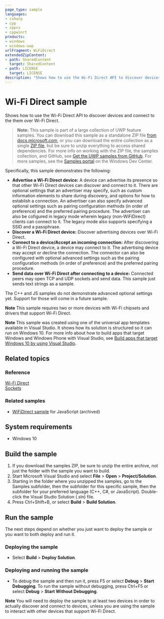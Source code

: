 ```yaml
---
page_type: sample
languages:
- csharp
- cpp
- cppcx
- cppwinrt
products:
- windows
- windows-uwp
urlFragment: WiFiDirect
extendedZipContent:
- path: SharedContent
  target: SharedContent
- path: LICENSE
  target: LICENSE
description: "Shows how to use the Wi-Fi Direct API to discover devices and connect to the them over Wi-Fi Direct."
---
```


<!---
  category: NetworkingAndWebServices 
  samplefwlink: http://go.microsoft.com/fwlink/p/?LinkId=620626
--->

# Wi-Fi Direct sample

Shows how to use the Wi-Fi Direct API to discover devices and connect to the them over Wi-Fi Direct.

> **Note:** This sample is part of a large collection of UWP feature samples. 
> You can download this sample as a standalone ZIP file
> [from docs.microsoft.com](https://docs.microsoft.com/samples/microsoft/windows-universal-samples/wifidirect/),
> or you can download the entire collection as a single
> [ZIP file](https://github.com/Microsoft/Windows-universal-samples/archive/master.zip), but be 
> sure to unzip everything to access shared dependencies. For more info on working with the ZIP file, 
> the samples collection, and GitHub, see [Get the UWP samples from GitHub](https://aka.ms/ovu2uq). 
> For more samples, see the [Samples portal](https://aka.ms/winsamples) on the Windows Dev Center. 

Specifically, this sample demonstrates the following:

- **Advertise a Wi-Fi Direct device:**
A device can advertise its presence so that other Wi-Fi Direct devices
can discover and connect to it. There are optional settings that
an advertiser may specify, such as custom information elements
to share during discovery, and options for how to establish a connection.
An advertiser can also specify advanced optional settings such as
pairing configuration methods (in order of preference)
and the preferred pairing procedure.
The advertiser can also be cofigured in legacy mode wherein legacy
(non-WiFiDirect) clients can connect to it.
The legacy mode also supports specifying a SSID and a passphrase.
- **Discover a Wi-Fi Direct device:** Discover advertising devices over Wi-Fi Direct.
- **Connect to a device/Accept an incoming connection:** After discovering a Wi-Fi Direct device, a device may connect to it. The advertising device may accept or decline the connection.
The connector can also be configured with optional advanced settings
such as the pairing configuration methods (in order of preference)
and the preferred pairing procedure.
- **Send data over Wi-Fi Direct after connecting to a device:** Connected peers may open TCP and UDP sockets and send data. This sample just sends text strings as a sample.

The C++ and JS samples do not demonstrate advanced optional settings yet.
Support for those will come in a future sample.

**Note** This sample requires two or more devices with Wi-Fi chipsets and drivers that support Wi-Fi Direct.
 
**Note** This sample was created using one of the universal app templates available in Visual Studio. It shows how its solution is structured so it can run on Windows 10. For more info about how to build apps that target Windows and Windows Phone with Visual Studio, see [Build apps that target Windows 10 by using Visual Studio](http://msdn.microsoft.com/library/windows/apps/dn609832).

## Related topics

### Reference

[Wi-Fi Direct](https://msdn.microsoft.com/library/windows/apps/windows.devices.wifidirect.aspx)  
[Sockets](https://msdn.microsoft.com/library/windows/apps/windows.networking.sockets.aspx)  

### Related samples

* [WiFiDirect sample](/archived/WiFiDirect/) for JavaScript (archived)

## System requirements

* Windows 10

## Build the sample

1. If you download the samples ZIP, be sure to unzip the entire archive, not just the folder with the sample you want to build. 
2. Start Microsoft Visual Studio and select **File** \> **Open** \> **Project/Solution**.
3. Starting in the folder where you unzipped the samples, go to the Samples subfolder, then the subfolder for this specific sample, then the subfolder for your preferred language (C++, C#, or JavaScript). Double-click the Visual Studio Solution (.sln) file.
4. Press Ctrl+Shift+B, or select **Build** \> **Build Solution**.

## Run the sample

The next steps depend on whether you just want to deploy the sample or you want to both deploy and run it.

### Deploying the sample

- Select **Build** \> **Deploy Solution**. 

### Deploying and running the sample

- To debug the sample and then run it, press F5 or select **Debug** \> **Start Debugging**. To run the sample without debugging, press Ctrl+F5 or select **Debug** \> **Start Without Debugging**. 

**Note** You will need to deploy the sample to at least two devices in order to actually discover and connect to devices, unless you are using the sample to interact with other devices that support Wi-Fi Direct.
